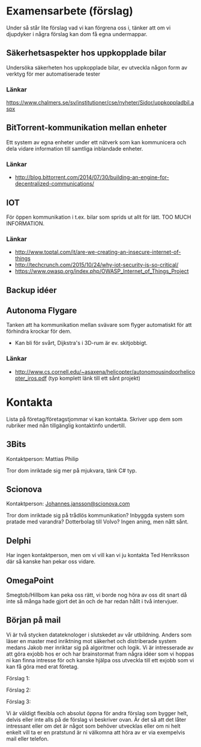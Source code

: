 # Examensarbete (förslag)

Under så står lite förslag vad vi kan förgrena oss i, tänker att om vi djupdyker i några förslag kan dom få egna undermappar.

## Säkerhetsaspekter hos uppkopplade bilar

Undersöka säkerheten hos uppkopplade bilar, ev utveckla någon form av verktyg för mer automatiserade tester

### Länkar

https://www.chalmers.se/sv/institutioner/cse/nyheter/Sidor/uppkoppladbil.aspx

## BitTorrent-kommunikation mellan enheter

Ett system av egna enheter under ett nätverk som kan kommunicera och dela vidare information till samtliga inblandade enheter. 

### Länkar

* http://blog.bittorrent.com/2014/07/30/building-an-engine-for-decentralized-communications/

## IOT

För öppen kommunikation i t.ex. bilar som sprids ut allt för lätt. TOO MUCH INFORMATION.

### Länkar

* http://www.toptal.com/it/are-we-creating-an-insecure-internet-of-things
* http://techcrunch.com/2015/10/24/why-iot-security-is-so-critical/
* https://www.owasp.org/index.php/OWASP_Internet_of_Things_Project
 
## Backup idéer
## Autonoma Flygare

Tanken att ha kommunikation mellan svävare som flyger automatiskt för att förhindra krockar för dem.

* Kan bli för svårt, Dijkstra's i 3D-rum är ev. skitjobbigt. 

### Länkar

* http://www.cs.cornell.edu/~asaxena/helicopter/autonomousindoorhelicopter_iros.pdf (typ komplett länk till ett sånt projekt)

# Kontakta

Lista på företag/företagstjommar vi kan kontakta. Skriver upp dem som rubriker med nån tillgänglig kontaktinfo undertill.

## 3Bits

Kontaktperson: Mattias Philip

Tror dom inriktade sig mer på mjukvara, tänk C# typ.

## Scionova

Kontaktperson: Johannes.jansson@scionova.com

Tror dom inriktade sig på trådlös kommunikation? Inbyggda system som pratade med varandra? Dotterbolag till Volvo? Ingen aning, men nått sånt.

## Delphi

Har ingen kontaktperson, men om vi vill kan vi ju kontakta Ted Henriksson där så kanske han pekar oss vidare.

## OmegaPoint

Smegtob/Hillbom kan peka oss rätt, vi borde nog höra av oss dit snart då inte så många hade gjort det än och de har redan hållt i två intervjuer.


## Början på mail

Vi är två stycken datateknologer i slutskedet av vår utbildning. Anders som läser en master med inriktning mot säkerhet och distriberade system medans Jakob mer inriktar sig på algoritmer och logik.
Vi är intresserade av att göra exjobb hos er och har brainstormat fram några idéer som vi hoppas ni kan finna intresse för och kanske hjälpa oss utveckla till ett exjobb som vi kan få göra med erat företag.

Förslag 1:


Förslag 2:


Förslag 3:


Vi är väldigt flexibla och absolut öppna för andra förslag som bygger helt, delvis eller inte alls på de förslag vi beskriver ovan. Är det så att det låter intressant eller om det är något som behöver utvecklas eller om ni helt enkelt vill ta er en pratstund är ni välkomna att höra av er via exempelvis mail eller telefon.


